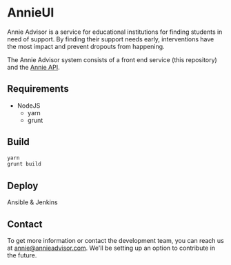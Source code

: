 # AnnieUI

Annie Advisor is a service for educational institutions for finding students in need of support. By finding their support needs early, interventions have the most impact and prevent dropouts from happening.

The Annie Advisor system consists of a front end service (this repository) and the [Annie API](https://github.com/Annie-Advisor/Annie-API-CE).

## Requirements

- NodeJS
    - yarn
    - grunt

## Build

```sh
yarn
grunt build
```

## Deploy

Ansible & Jenkins

## Contact

To get more information or contact the development team, you can reach us at annie@annieadvisor.com.
We'll be setting up an option to contribute in the future.
